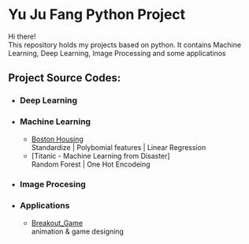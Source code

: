 # Yu Ju Fang Python Project

Hi there!\
This repository holds my projects based on python. It contains Machine Learning, Deep Learning, Image Processing and some applicatinos 

## Project Source Codes:
* ### Deep Learning
* ### Machine Learning
  * [Boston Housing](Machine_Learning/Boston_Housing/boston_housing_competition.py)\
    Standardize | Polybomial features | Linear Regression
  * [Titanic - Machine Learning from Disaster]\
    Random Forest | One Hot Encodeing
* ### Image Procesing 
* ### Applications
  * [Breakout_Game](Applications/Breakout_Game/breakout.py)\
    animation & game designing
 
